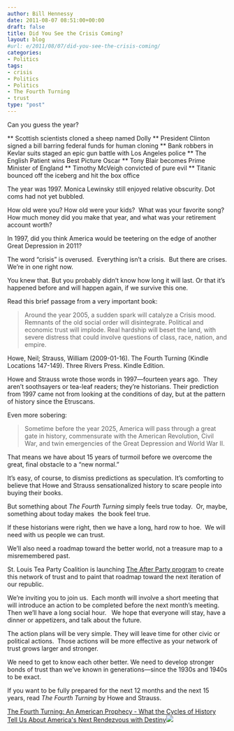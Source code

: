 ```yaml
---
author: Bill Hennessy
date: 2011-08-07 08:51:00+00:00
draft: false
title: Did You See the Crisis Coming?
layout: blog
#url: e/2011/08/07/did-you-see-the-crisis-coming/
categories:
- Politics
tags:
- crisis
- Politics
- Politics
- The Fourth Turning
- trust
type: "post"
---
```


Can you guess the year?




** Scottish scientists cloned a sheep named Dolly
** President Clinton signed a bill barring federal funds for human cloning
** Bank robbers in Kevlar suits staged an epic gun battle with Los Angeles police
** The English Patient wins Best Picture Oscar
** Tony Blair becomes Prime Minister of England
** Timothy McVeigh convicted of pure evil
** Titanic bounced off the iceberg and hit the box office


The year was 1997. Monica Lewinsky still enjoyed relative obscurity. Dot coms had not yet bubbled.

How old were you? How old were your kids?  What was your favorite song? How much money did you make that year, and what was your retirement account worth?

In 1997, did you think America would be teetering on the edge of another Great Depression in 2011?

The word “crisis” is overused.  Everything isn’t a crisis.  But there are crises. We’re in one right now.

You knew that. But you probably didn’t know how long it will last. Or that it’s happened before and will happen again, if we survive this one.

Read this brief passage from a very important book:



> Around the year 2005, a sudden spark will catalyze a Crisis mood. Remnants of the old social order will disintegrate. Political and economic trust will implode. Real hardship will beset the land, with severe distress that could involve questions of class, race, nation, and empire.

Howe, Neil; Strauss, William (2009-01-16). The Fourth Turning (Kindle Locations 147-149). Three Rivers Press. Kindle Edition.



Howe and Strauss wrote those words in 1997—fourteen years ago.  They aren’t soothsayers or tea-leaf readers; they’re historians. Their prediction from 1997 came not from looking at the conditions of day, but at the pattern of history since the Etruscans.

Even more sobering:



> Sometime before the year 2025, America will pass through a great gate in history, commensurate with the American Revolution, Civil War, and twin emergencies of the Great Depression and World War II.



That means we have about 15 years of turmoil before we overcome the great, final obstacle to a “new normal.”

It’s easy, of course, to dismiss predictions as speculation. It’s comforting to believe that Howe and Strauss sensationalized history to scare people into buying their books.

But something about _The Fourth Turning_ simply feels true today.  Or, maybe, something about today makes  the book feel true.

If these historians were right, then we have a long, hard row to hoe.  We will need with us people we can trust.

We’ll also need a roadmap toward the better world, not a treasure map to a misremembered past.

St. Louis Tea Party Coalition is launching [The After Party program](https://stlouisteaparty.com/category/the-after-party/) to create this network of trust and to paint that roadmap toward the next iteration of our republic.

We’re inviting you to join us.  Each month will involve a short meeting that will introduce an action to be completed before the next month’s meeting.  Then we’ll have a long social hour.   We hope that everyone will stay, have a dinner or appetizers, and talk about the future.

The action plans will be very simple. They will leave time for other civic or political actions.  Those actions will be more effective as your network of trust grows larger and stronger.

We need to get to know each other better. We need to develop stronger bonds of trust than we’ve known in generations—since the 1930s and 1940s to be exact.

If you want to be fully prepared for the next 12 months and the next 15 years, read _The Fourth Turning_ by Howe and Strauss.

[The Fourth Turning: An American Prophecy - What the Cycles of History Tell Us About America's Next Rendezvous with Destiny](https://www.amazon.com/gp/product/0767900464/ref=as_li_ss_tl?ie=UTF8&tag=hennesssview-20&linkCode=as2&camp=217145&creative=399369&creativeASIN=0767900464)![](https://www.assoc-amazon.com/e/ir?t=&l=as2&o=1&a=0767900464&camp=217145&creative=399369)

